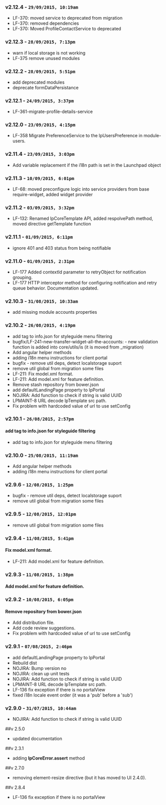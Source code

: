 ### v2.12.4 - `29/09/2015, 10:19am`
* LF-370: moved service to deprecated from migration
* LF-370: removed dependencies
* LF-370: Moved ProfileContactService to deprecated

### v2.12.3 - `28/09/2015, 7:13pm`
* warn if local storage is not working
* LF-375 remove unused modules

### v2.12.2 - `28/09/2015, 5:51pm`
* add deprecated modules
* deprecate formDataPersistance

### v2.12.1 - `24/09/2015, 3:37pm`
* LF-361-migrate-profile-details-service

### v2.12.0 - `23/09/2015, 4:15pm`
* LF-358 Migrate PreferenceService to the lpUsersPreference in module-users.

### v2.11.4 - `23/09/2015, 3:03pm`
* Add variable replacement if the i18n path is set in the Launchpad object

### v2.11.3 - `10/09/2015, 6:01pm`
* LF-68: moved preconfigure logic into service providers from base require-widget, added widget provider


### v2.11.2 - `03/09/2015, 3:32pm`
* LF-132: Renamed lpCoreTemplate API, added respolvePath method, moved directive getTemplate function


### v2.11.1 - `01/09/2015, 6:11pm`
* ignore 401 and 403 status from being notifiable


### v2.11.0 - `01/09/2015, 2:31pm`
* LF-177 Added contextId parameter to retryObject for notification grouping.
* LF-177 HTTP interceptor method for configuring notification and retry queue behavior. Documentation updated.


### v2.10.3 - `31/08/2015, 10:33am`
* add missing module accounts properties


### v2.10.2 - `26/08/2015, 4:19pm`
* add tag to info.json for styleguide menu filtering
* bugfix/LF-241-new-transfer-widget-all-the-accounts: - new validation function is added into core/utils/is (it is moved from         _migration)
* Add angular helper methods
* adding i18n menu instructions for client portal
* bugfix - remove util deps, detect localstorage suport
* remove util global from migration some files
* LF-211: Fix model.xml format.
* LF-211: Add model.xml for feature definition.
* Remove stash repository from bower.json
* add defaultLandingPage property to lpPortal
* NOJIRA: Add function to check if string is valid UUID
* LPMAINT-8 URL decode lpTemplate src path.
* Fix problem with hardcoded value of url to use setConfig


### v2.10.1 - `26/08/2015, 2:57pm`
#### add tag to info.json for styleguide filtering
* add tag to info.json for styleguide menu filtering


### v2.10.0 - `25/08/2015, 11:19am`
* Add angular helper methods
* adding i18n menu instructions for client portal


### v2.9.6 - `12/08/2015, 1:25pm`
* bugfix - remove util deps, detect localstorage suport
* remove util global from migration some files


### v2.9.5 - `12/08/2015, 12:01pm`
* remove util global from migration some files


### v2.9.4 - `11/08/2015, 5:41pm`
#### Fix model.xml format.
* LF-211: Add model.xml for feature definition.


### v2.9.3 - `11/08/2015, 1:38pm`
#### Add model.xml for feature definition.


### v2.9.2 - `10/08/2015, 6:05pm`
#### Remove repository from bower.json
* Add distribution file.
* Add code review suggestions.
* Fix problem with hardcoded value of url to use setConfig


### v2.9.1 - `07/08/2015, 2:46pm`
* add defaultLandingPage property to lpPortal
* Rebuild dist
* NOJIRA: Bump version no
* NOJIRA: clean up unit tests
* NOJIRA: Add function to check if string is valid UUID
* LPMAINT-8 URL decode lpTemplate src path.
* LF-136 fix exception if there is no portalView
* fixed i18n locale event order (it was a 'pub' before a 'sub')


### v2.9.0 - `31/07/2015, 10:44am`
* NOJIRA: Add function to check if string is valid UUID


##v 2.5.0
- updated documentation

##v 2.3.1
- adding **lpCoreError.assert** method

##v 2.7.0
- removing element-resize directive (but it has moved to UI 2.4.0).

##v 2.8.4
- LF-136 fix exception if there is no portalView
